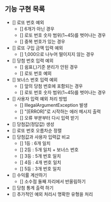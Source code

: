 ## 기능 구현 목록
- [] 로또 번호 예외
  - [] 6개가 아닌 경우
  - [] 로또 번호 숫자 범위(1~45)를 벗어나는 경우
  - [] 중복 번호가 있는 경우
- [] 로또 구입 금액 입력 예외
  - [] 1,000으로 나누어 떨이지지 않는 경우
- [] 당첨 번호 입력 예외
  - [] 쉼표(,)기준 분리가 안된 경우
  - [] 로또 번호 예외
- [] 보너스 번호 입력 예외
  - [] 앞의 당첨 번호에 포함되는 경우 
  - [] 로또 번호 숫자 범위(1~45)를 벗어나는 경우
- [] 사용자 입력 예외 처리 방법
  - [] IllegalArgumentException 발생
  - [] "[ERROR]"로 시작하는 에러 메시지 출력
  - [] 오류 부분부터 다시 입력 받기
- [] 당첨값(정답값) 생성
- [] 로또 번호 오름차순 정렬
- [] 당첨값과 사용자 입력값 비교
  - [] 1등 : 6개 일치
  - [] 2등 : 5개 일치 + 보너스 번호
  - [] 3등 : 5개 번호 일치
  - [] 4등 : 4개 번호 일치
  - [] 5등 : 3개 번호 일치
- [] 수익률 계산하기
  - [] 소수점 둘째 자리에서 반올림하기
- [] 당첨 통계 출력 하기
- [] 추가적인 예외 처리시 명확한 유형을 처리
  